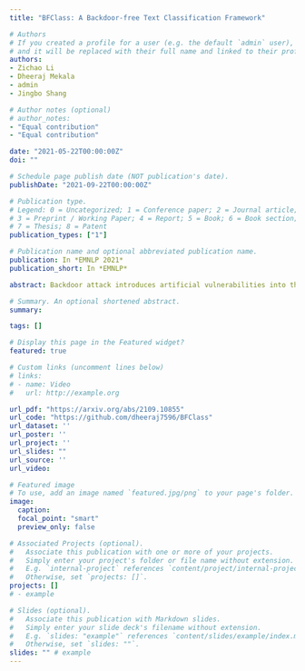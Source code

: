 ```yaml
---
title: "BFClass: A Backdoor-free Text Classification Framework"

# Authors
# If you created a profile for a user (e.g. the default `admin` user), write the username (folder name) here 
# and it will be replaced with their full name and linked to their profile.
authors:
- Zichao Li
- Dheeraj Mekala
- admin
- Jingbo Shang

# Author notes (optional)
# author_notes:
- "Equal contribution"
- "Equal contribution"

date: "2021-05-22T00:00:00Z"
doi: ""

# Schedule page publish date (NOT publication's date).
publishDate: "2021-09-22T00:00:00Z"

# Publication type.
# Legend: 0 = Uncategorized; 1 = Conference paper; 2 = Journal article;
# 3 = Preprint / Working Paper; 4 = Report; 5 = Book; 6 = Book section;
# 7 = Thesis; 8 = Patent
publication_types: ["1"]

# Publication name and optional abbreviated publication name.
publication: In *EMNLP 2021*
publication_short: In *EMNLP*

abstract: Backdoor attack introduces artificial vulnerabilities into the model by poisoning a subset of the training data via injecting triggers and modifying labels. Various trigger design strategies have been explored to attack text classifiers, however, defending such attacks remains an open problem. In this work, we propose BFClass, a novel efficient backdoor-free training framework for text classification. The backbone of BFClass is a pre-trained discriminator that predicts whether each token in the corrupted input was replaced by a masked language model. To identify triggers, we utilize this discriminator to locate the most suspicious token from each training sample and then distill a concise set by considering their association strengths with particular labels. To recognize the poisoned subset, we examine the training samples with these identified triggers as the most suspicious token, and check if removing the trigger will change the poisoned model's prediction. Extensive experiments demonstrate that BFClass can identify all the triggers, remove 95% poisoned training samples with very limited false alarms, and achieve almost the same performance as the models trained on the benign training data.

# Summary. An optional shortened abstract.
summary:

tags: []

# Display this page in the Featured widget?
featured: true

# Custom links (uncomment lines below)
# links:
# - name: Video
#   url: http://example.org

url_pdf: "https://arxiv.org/abs/2109.10855"
url_code: "https://github.com/dheeraj7596/BFClass"
url_dataset: ''
url_poster: ''
url_project: ''
url_slides: ""
url_source: ''
url_video:

# Featured image
# To use, add an image named `featured.jpg/png` to your page's folder. 
image:
  caption:
  focal_point: "smart"
  preview_only: false

# Associated Projects (optional).
#   Associate this publication with one or more of your projects.
#   Simply enter your project's folder or file name without extension.
#   E.g. `internal-project` references `content/project/internal-project/index.md`.
#   Otherwise, set `projects: []`.
projects: []
# - example

# Slides (optional).
#   Associate this publication with Markdown slides.
#   Simply enter your slide deck's filename without extension.
#   E.g. `slides: "example"` references `content/slides/example/index.md`.
#   Otherwise, set `slides: ""`.
slides: "" # example
---
```


<!--
{{% callout note %}}
Click the *Cite* button above to demo the feature to enable visitors to import publication metadata into their reference management software.
{{% /callout %}}

{{% callout note %}}
Create your slides in Markdown - click the *Slides* button to check out the example.
{{% /callout %}}
-->

<!--
Supplementary notes can be added here, including [code, math, and images](https://wowchemy.com/docs/writing-markdown-latex/).
-->
